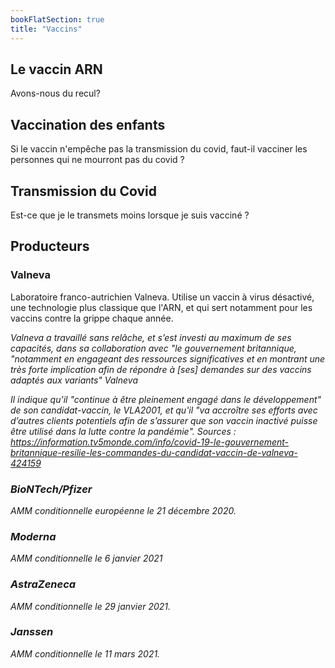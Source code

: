 ```yaml
---
bookFlatSection: true
title: "Vaccins"
---
```


## Le vaccin ARN
Avons-nous du recul?

## Vaccination des enfants
Si le vaccin n'empêche pas la transmission du covid, faut-il vacciner les personnes qui ne mourront pas du covid ?

## Transmission du Covid
Est-ce que je le transmets moins lorsque je suis vacciné ?

## Producteurs

### Valneva
Laboratoire franco-autrichien Valneva.
Utilise un vaccin à virus désactivé, une technologie plus classique que l'ARN, et qui sert notamment pour les vaccins contre la grippe chaque année.

<i>Valneva a travaillé sans relâche, et s’est investi au maximum de ses capacités, dans sa collaboration avec "le gouvernement britannique, "notamment en engageant des ressources significatives et en montrant une très forte implication afin de répondre à [ses] demandes sur des vaccins adaptés aux variants"<i> Valneva

Il indique qu'il "continue à être pleinement engagé dans le développement" de son candidat-vaccin, le VLA2001, et qu'il "va accroître ses efforts avec d’autres clients potentiels afin de s’assurer que son vaccin inactivé puisse être utilisé dans la lutte contre la pandémie".
Sources :
https://information.tv5monde.com/info/covid-19-le-gouvernement-britannique-resilie-les-commandes-du-candidat-vaccin-de-valneva-424159
### BioNTech/Pfizer
AMM conditionnelle européenne le 21 décembre 2020.
### Moderna
AMM conditionnelle le 6 janvier 2021
### AstraZeneca
AMM conditionnelle le 29 janvier 2021.
### Janssen
AMM conditionnelle le 11 mars 2021.
